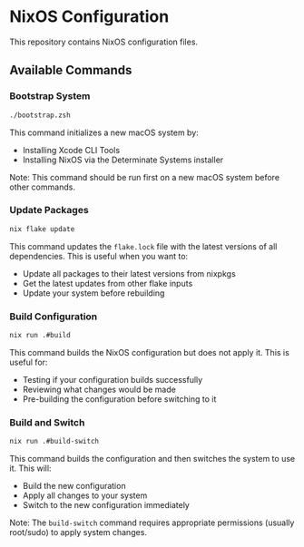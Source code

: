 # NixOS Configuration

This repository contains NixOS configuration files.

## Available Commands

### Bootstrap System

```sh
./bootstrap.zsh
```

This command initializes a new macOS system by:
- Installing Xcode CLI Tools
- Installing NixOS via the Determinate Systems installer

Note: This command should be run first on a new macOS system before other commands.

### Update Packages

```sh
nix flake update
```

This command updates the `flake.lock` file with the latest versions of all dependencies. This is useful when you want to:
- Update all packages to their latest versions from nixpkgs
- Get the latest updates from other flake inputs
- Update your system before rebuilding

### Build Configuration

```sh
nix run .#build
```

This command builds the NixOS configuration but does not apply it. This is useful for:
- Testing if your configuration builds successfully
- Reviewing what changes would be made
- Pre-building the configuration before switching to it

### Build and Switch

```sh
nix run .#build-switch
```

This command builds the configuration and then switches the system to use it. This will:
- Build the new configuration
- Apply all changes to your system
- Switch to the new configuration immediately

Note: The `build-switch` command requires appropriate permissions (usually root/sudo) to apply system changes.